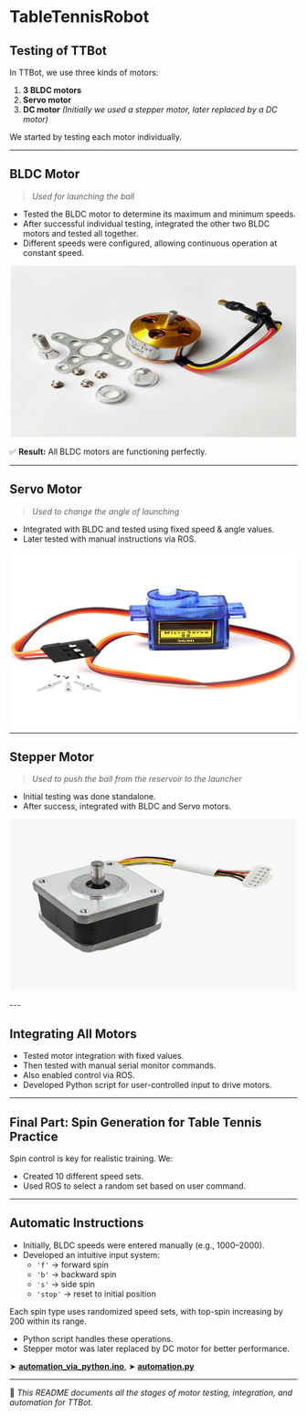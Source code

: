 # **TableTennisRobot**

## **Testing of TTBot**

In TTBot, we use three kinds of motors:
1. **3 BLDC motors**
2. **Servo motor**
3. **DC motor** *(Initially we used a stepper motor, later replaced by a DC motor)*

We started by testing each motor individually.

---

## **BLDC Motor**
> *Used for launching the ball*

- Tested the BLDC motor to determine its maximum and minimum speeds.  
- After successful individual testing, integrated the other two BLDC motors and tested all together.  
- Different speeds were configured, allowing continuous operation at constant speed.
<p align=center>
<img src="BLDC.webp" width="500" height="300">
</p>

✅ **Result:** All BLDC motors are functioning perfectly.

---

## **Servo Motor**
> *Used to change the angle of launching*

- Integrated with BLDC and tested using fixed speed & angle values.  
- Later tested with manual instructions via ROS.
<p align=center>
<img src="servo.webp" width="500" height="300">
</p>

---

## **Stepper Motor**
> *Used to push the ball from the reservoir to the launcher*

- Initial testing was done standalone.  
- After success, integrated with BLDC and Servo motors.
<p align=center>
<img src="steppermotor.webp" width="500" height="300">
</p>
---

## **Integrating All Motors**

- Tested motor integration with fixed values.  
- Then tested with manual serial monitor commands.  
- Also enabled control via ROS.  
- Developed Python script for user-controlled input to drive motors.

---

## **Final Part: Spin Generation for Table Tennis Practice**

Spin control is key for realistic training. We:

- Created 10 different speed sets.
- Used ROS to select a random set based on user command.  
  
---

## **Automatic Instructions**

- Initially, BLDC speeds were entered manually (e.g., 1000–2000).
- Developed an intuitive input system:
  - `'f'` → forward spin
  - `'b'` → backward spin
  - `'s'` → side spin
  - `'stop'` → reset to initial position

Each spin type uses randomized speed sets, with top-spin increasing by 200 within its range.

- Python script handles these operations.
- Stepper motor was later replaced by DC motor for better performance.

➤ **[automation_via_python.ino](https://github.com/DhinekkaB/TableTennis-Robot/tree/76092e34cdd298d1e07f23b0014b922607234f8f/automation_via_python/automation_via_python)**, 
➤ **[automation.py](https://github.com/DhinekkaB/TableTennis-Robot/blob/7192f7f8b41bf96a1c04c561cedf43644edacddf/automation_via_python/automation.py)**

---

📁 *This README documents all the stages of motor testing, integration, and automation for TTBot.*
